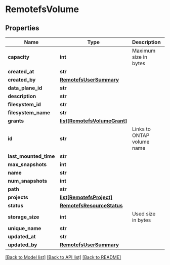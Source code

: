 # RemotefsVolume

## Properties
Name | Type | Description | Notes
------------ | ------------- | ------------- | -------------
**capacity** | **int** | Maximum size in bytes | 
**created_at** | **str** |  | 
**created_by** | [**RemotefsUserSummary**](RemotefsUserSummary.md) |  | 
**data_plane_id** | **str** |  | 
**description** | **str** |  | [optional] 
**filesystem_id** | **str** |  | 
**filesystem_name** | **str** |  | [optional] 
**grants** | [**list[RemotefsVolumeGrant]**](RemotefsVolumeGrant.md) |  | [optional] 
**id** | **str** | Links to ONTAP volume name | 
**last_mounted_time** | **str** |  | [optional] 
**max_snapshots** | **int** |  | 
**name** | **str** |  | 
**num_snapshots** | **int** |  | 
**path** | **str** |  | 
**projects** | [**list[RemotefsProject]**](RemotefsProject.md) |  | [optional] 
**status** | [**RemotefsResourceStatus**](RemotefsResourceStatus.md) |  | 
**storage_size** | **int** | Used size in bytes | [optional] 
**unique_name** | **str** |  | 
**updated_at** | **str** |  | 
**updated_by** | [**RemotefsUserSummary**](RemotefsUserSummary.md) |  | 

[[Back to Model list]](../README.md#documentation-for-models) [[Back to API list]](../README.md#documentation-for-api-endpoints) [[Back to README]](../README.md)

